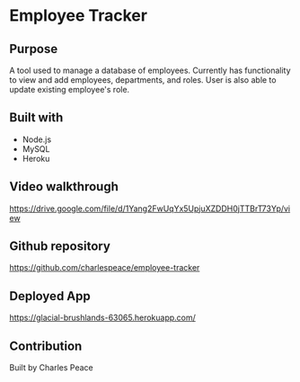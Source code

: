 # Employee Tracker

## Purpose
A tool used to manage a database of employees. Currently has functionality to view and add employees, departments, and roles. User is also able to update existing employee's role.

## Built with
* Node.js
* MySQL
* Heroku

## Video walkthrough
https://drive.google.com/file/d/1Yang2FwUqYx5UpjuXZDDH0jTTBrT73Yp/view

## Github repository
https://github.com/charlespeace/employee-tracker

## Deployed App
https://glacial-brushlands-63065.herokuapp.com/

## Contribution
Built by Charles Peace